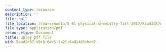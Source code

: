 ```yaml
---
content_type: resource
description: ''
file: null
file_location: /coursemedia/5-61-physical-chemistry-fall-2017/5aad2d57d9c864c52a2f6ad1485cbcd7_IZ405_YLKJQ.pdf
file_type: application/pdf
resourcetype: Document
title: 3play pdf file
uid: 5aad2d57-d9c8-64c5-2a2f-6ad1485cbcd7
---
```

